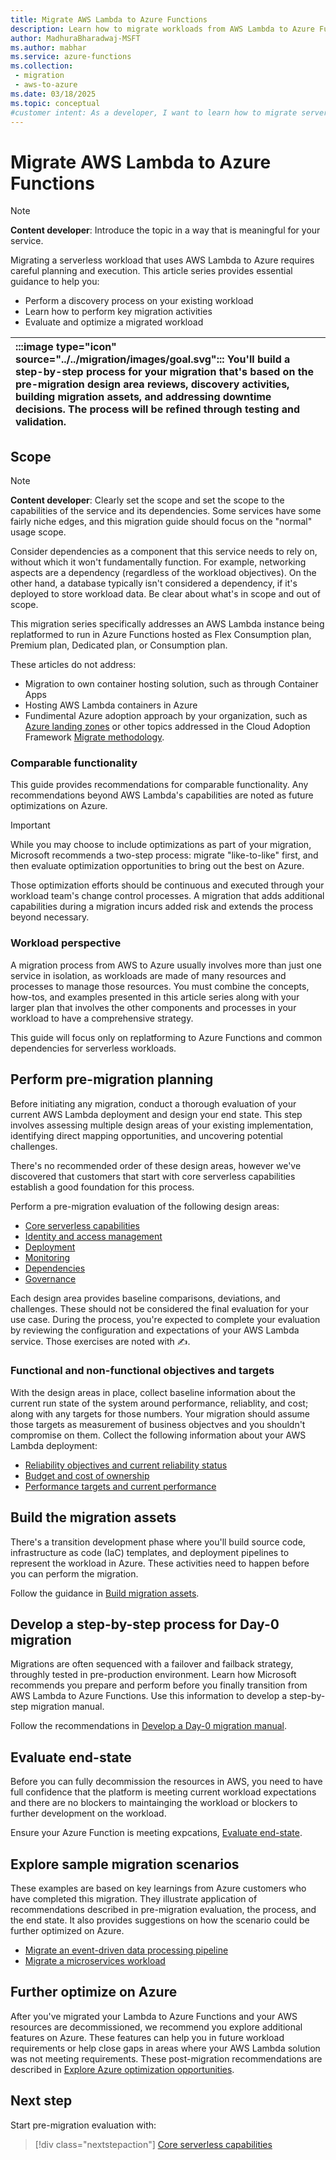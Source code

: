 ```yaml
---
title: Migrate AWS Lambda to Azure Functions
description: Learn how to migrate workloads from AWS Lambda to Azure Functions. Compare functionality and optimize workloads on Azure.
author: MadhuraBharadwaj-MSFT
ms.author: mabhar
ms.service: azure-functions
ms.collection: 
 - migration
 - aws-to-azure
ms.date: 03/18/2025
ms.topic: conceptual
#customer intent: As a developer, I want to learn how to migrate serverless applications from AWS Lambda to Azure Functions so that I can make the transition efficiently.
---
```


# Migrate AWS Lambda to Azure Functions

> [!NOTE]
> **Content developer**: Introduce the topic in a way that is meaningful for your service.

Migrating a serverless workload that uses AWS Lambda to Azure requires careful planning and execution. This article series provides essential guidance to help you:

- Perform a discovery process on your existing workload
- Learn how to perform key migration activities
- Evaluate and optimize a migrated workload

| :::image type="icon" source="../../migration/images/goal.svg"::: You'll build a step-by-step process for your migration that's based on the pre-migration design area reviews, discovery activities, building migration assets, and addressing downtime decisions. The process will be refined through testing and validation. |
| :-- |

## Scope

> [!NOTE]
> **Content developer**: Clearly set the scope and set the scope to the capabilities of the service and its dependencies. Some services have some fairly niche edges, and this migration guide should focus on the "normal" usage scope. 
>
> Consider dependencies as a component that this service needs to rely on, without which it won't fundamentally function. For example, networking aspects are a dependency (regardless of the workload objectives). On the other hand, a database typically isn't considered a dependency, if it's deployed to store workload data. Be clear about what's in scope and out of scope.

This migration series specifically addresses an AWS Lambda instance being replatformed to run in Azure Functions hosted as Flex Consumption plan, Premium plan, Dedicated plan, or Consumption plan.

These articles do not address:

- Migration to own container hosting solution, such as through Container Apps
- Hosting AWS Lambda containers in Azure
- Fundimental Azure adoption approach by your organization, such as [Azure landing zones](/azure/cloud-adoption-framework/ready/landing-zone/) or other topics addressed in the Cloud Adoption Framework [Migrate methodology](/azure/cloud-adoption-framework/migrate/).

### Comparable functionality

This guide provides recommendations for comparable functionality. Any recommendations beyond AWS Lambda's capabilities are noted as future optimizations on Azure.

> [!IMPORTANT]
> While you may choose to include optimizations as part of your migration, Microsoft recommends a two-step process: migrate "like-to-like" first, and then evaluate optimization opportunities to bring out the best on Azure. 
>
> Those optimization efforts should be continuous and executed through your workload team's change control processes. A migration that adds additional capabilities during a migration incurs added risk and extends the process beyond necessary.

### Workload perspective

A migration process from AWS to Azure usually involves more than just one service in isolation, as workloads are made of many resources and processes to manage those resources. You must combine the concepts, how-tos, and examples presented in this article series along with your larger plan that involves the other components and processes in your workload to have a comprehensive strategy. 

This guide will focus only on replatforming to Azure Functions and common dependencies for serverless workloads.

## Perform pre-migration planning

Before initiating any migration, conduct a thorough evaluation of your current AWS Lambda deployment and design your end state. This step involves assessing multiple design areas of your existing implementation, identifying direct mapping opportunities, and uncovering potential challenges. 

There's no recommended order of these design areas, however we've discovered that customers that start with core serverless capabilities establish a good foundation for this process.

Perform a pre-migration evaluation of the following design areas:

- [Core serverless capabilities](./capabilities.md)
- [Identity and access management](./identity-access-management.md)
- [Deployment](./deployment.md)
- [Monitoring](./monitoring.md)
- [Dependencies](./dependencies.md)
- [Governance](./governance.md)

Each design area provides baseline comparisons, deviations, and challenges. These should not be considered the final evaluation for your use case. During the process, you're expected to complete your evaluation by reviewing the configuration and expectations of your AWS Lambda service. Those exercises are noted with &#9997;.

### Functional and non-functional objectives and targets

With the design areas in place, collect baseline information about the current run state of the system around performance, reliablity, and cost; along with any targets for those numbers. Your migration should assume those targets as measurement of business objectves and you shouldn't compromise on them. Collect the following information about your AWS Lambda deployment:

- [Reliability objectives and current reliability status](./function-placeholder.md)
- [Budget and cost of ownership](./function-placeholder.md)
- [Performance targets and current performance](./function-placeholder.md)



## Build the migration assets

There's a transition development phase where you'll build source code, infrastructure as code (IaC) templates, and deployment pipelines to represent the workload in Azure. These activities need to happen before you can perform the migration.

Follow the guidance in [Build migration assets](./build-migration-assets.md).

## Develop a step-by-step process for Day-0 migration


Migrations are often sequenced with a failover and failback strategy, throughly tested in pre-production environment. Learn how Microsoft recommends you prepare and perform before you finally transition from AWS Lambda to Azure Functions. Use this information to develop a step-by-step migration manual.

Follow the recommendations in [Develop a Day-0 migration manual](./perform-migration.md).


## Evaluate end-state

Before you can fully decommission the resources in AWS, you need to have full confidence that the platform is meeting current workload expectations and there are no blockers to maintainging the workload or blockers to further development on the workload.

Ensure your Azure Function is meeting expcations, [Evaluate end-state](./post-migration-checklist.md).

## Explore sample migration scenarios

These examples are based on key learnings from Azure customers who have completed this migration. They illustrate application of recommendations described in pre-migration evaluation, the process, and the end state.  It also provides suggestions on how the scenario could be further optimized on Azure.

- [Migrate an event-driven data processing pipeline](./function-placeholder.md)
- [Migrate a microservices workload](./function-placeholder.md)

## Further optimize on Azure


After you've migrated your Lambda to Azure Functions and your AWS resources are decommissioned, we recommend you explore additional features on Azure. These features can help you in future workload requirements or help close gaps in areas where your AWS Lambda solution was not meeting requirements. These post-migration recommendations are described in [Explore Azure optimization opportunities](./function-placeholder.md).

## Next step


Start pre-migration evaluation with:

> [!div class="nextstepaction"]
> [Core serverless capabilities](./capabilities.md)